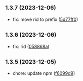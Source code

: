 ## <small>1.3.7 (2023-12-06)</small>

* fix: move rid to prefix ([5d77ff0](https://github.com/rosmarinus-project/nest-core/commit/5d77ff0))



## <small>1.3.6 (2023-12-06)</small>

* fix: rid ([058868a](https://github.com/rosmarinus-project/nest-core/commit/058868a))



## <small>1.3.5 (2023-12-05)</small>

* chore: update npm ([f6099d9](https://github.com/rosmarinus-project/nest-core/commit/f6099d9))



